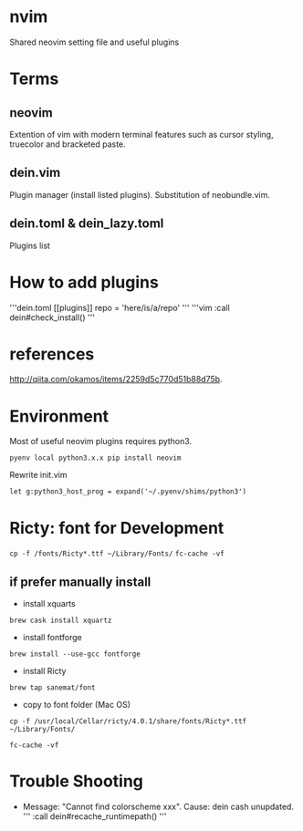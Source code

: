 # nvim
Shared neovim setting file and useful plugins

# Terms
## neovim
Extention of vim with modern terminal features such as cursor styling, truecolor and bracketed paste.
## dein.vim
Plugin manager (install listed plugins). Substitution of neobundle.vim.
## dein.toml & dein\_lazy.toml
Plugins list

# How to add plugins
'''dein.toml
[[plugins]]
repo = 'here/is/a/repo'
'''
'''vim
:call dein#check\_install()
'''

# references 
http://qiita.com/okamos/items/2259d5c770d51b88d75b.

# Environment

Most of useful neovim plugins requires python3.

`
pyenv local python3.x.x
pip install neovim
`

Rewrite init.vim

`
let g:python3_host_prog = expand('~/.pyenv/shims/python3')
`

# Ricty: font for Development
`cp -f /fonts/Ricty*.ttf ~/Library/Fonts/`
`fc-cache -vf`

## if prefer manually install
- install xquarts

`brew cask install xquartz`

- install fontforge

`brew install --use-gcc fontforge`

- install Ricty

`brew tap sanemat/font`

- copy to font folder (Mac OS)

`cp -f /usr/local/Cellar/ricty/4.0.1/share/fonts/Ricty*.ttf ~/Library/Fonts/`

`fc-cache -vf`

# Trouble Shooting
- Message: "Cannot find colorscheme xxx". Cause: dein cash unupdated.
'''
:call dein#recache\_runtimepath()
'''

